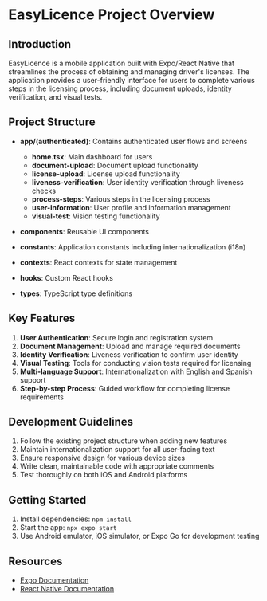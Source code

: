 # EasyLicence Project Overview

## Introduction
EasyLicence is a mobile application built with Expo/React Native that streamlines the process of obtaining and managing driver's licenses. The application provides a user-friendly interface for users to complete various steps in the licensing process, including document uploads, identity verification, and visual tests.

## Project Structure
- **app/(authenticated)**: Contains authenticated user flows and screens
  - **home.tsx**: Main dashboard for users
  - **document-upload**: Document upload functionality
  - **license-upload**: License upload functionality
  - **liveness-verification**: User identity verification through liveness checks
  - **process-steps**: Various steps in the licensing process
  - **user-information**: User profile and information management
  - **visual-test**: Vision testing functionality

- **components**: Reusable UI components
- **constants**: Application constants including internationalization (i18n)
- **contexts**: React contexts for state management
- **hooks**: Custom React hooks
- **types**: TypeScript type definitions

## Key Features
1. **User Authentication**: Secure login and registration system
2. **Document Management**: Upload and manage required documents
3. **Identity Verification**: Liveness verification to confirm user identity
4. **Visual Testing**: Tools for conducting vision tests required for licensing
5. **Multi-language Support**: Internationalization with English and Spanish support
6. **Step-by-step Process**: Guided workflow for completing license requirements

## Development Guidelines
1. Follow the existing project structure when adding new features
2. Maintain internationalization support for all user-facing text
3. Ensure responsive design for various device sizes
4. Write clean, maintainable code with appropriate comments
5. Test thoroughly on both iOS and Android platforms

## Getting Started
1. Install dependencies: `npm install`
2. Start the app: `npx expo start`
3. Use Android emulator, iOS simulator, or Expo Go for development testing

## Resources
- [Expo Documentation](https://docs.expo.dev/)
- [React Native Documentation](https://reactnative.dev/docs/getting-started)